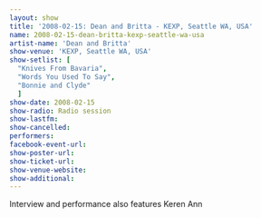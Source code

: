 ```yaml
---
layout: show
title: '2008-02-15: Dean and Britta - KEXP, Seattle WA, USA'
name: 2008-02-15-dean-britta-kexp-seattle-wa-usa
artist-name: 'Dean and Britta'
show-venue: 'KEXP, Seattle WA, USA'
show-setlist: [
  "Knives From Bavaria",
  "Words You Used To Say",
  "Bonnie and Clyde"
  ]
show-date: 2008-02-15
show-radio: Radio session
show-lastfm: 
show-cancelled: 
performers: 
facebook-event-url: 
show-poster-url: 
show-ticket-url: 
show-venue-website: 
show-additional: 
---
```


Interview and performance also features Keren Ann